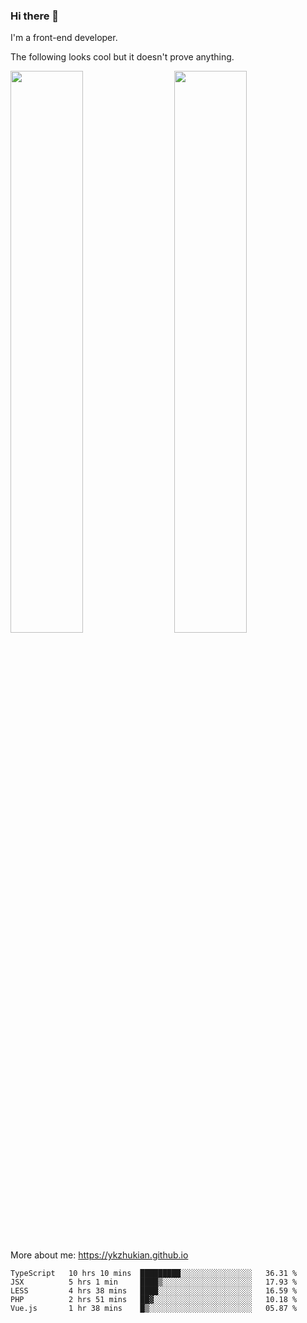 ### Hi there 👋

I'm a front-end developer.

The following looks cool but it doesn't prove anything.

[<img align="right" width="48%" src="https://github-readme-stats.vercel.app/api?username=ykzhukian&show_icons=true&theme=dracula">](https://github.com/anuraghazra/github-readme-stats)

[<img width="48%" src="https://github-readme-stats.vercel.app/api/top-langs/?username=ykzhukian&layout=compact&theme=dracula">](https://github.com/anuraghazra/github-readme-stats)

More about me: 
https://ykzhukian.github.io

<!--START_SECTION:waka-->
```text
TypeScript   10 hrs 10 mins  █████████░░░░░░░░░░░░░░░░   36.31 % 
JSX          5 hrs 1 min     ████▒░░░░░░░░░░░░░░░░░░░░   17.93 % 
LESS         4 hrs 38 mins   ████░░░░░░░░░░░░░░░░░░░░░   16.59 % 
PHP          2 hrs 51 mins   ██▓░░░░░░░░░░░░░░░░░░░░░░   10.18 % 
Vue.js       1 hr 38 mins    █▒░░░░░░░░░░░░░░░░░░░░░░░   05.87 % 
```
<!--END_SECTION:waka-->
